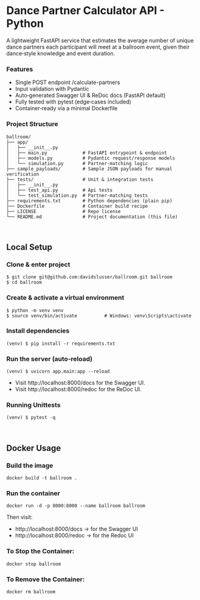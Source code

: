 # Dance Partner Calculator API - Python

A lightweight FastAPI service that estimates the average number of unique dance partners each participant will meet at a ballroom event, given their dance‑style knowledge and event duration.

### Features

- Single POST endpoint /calculate-partners
- Input validation with Pydantic
- Auto‑generated Swagger UI & ReDoc docs (FastAPI default)
- Fully tested with pytest (edge‑cases included)
- Container‑ready via a minimal Dockerfile

### Project Structure
```
ballroom/
├── app/
│   ├── __init__.py
│   ├── main.py             # FastAPI entrypoint & endpoint
│   ├── models.py           # Pydantic request/response models
│   └── simulation.py       # Partner‑matching logic
├── sample_payloads/        # Sample JSON payloads for manual verification
├── tests/                  # Unit & integration tests
│   ├── __init__.py
│   ├── test_api.py         # Api tests
│   └── test_simulation.py  # Partner‑matching tests
├── requirements.txt        # Python dependencies (plain pip)
├── Dockerfile              # Container build recipe
├── LICENSE                 # Repo license
└── README.md               # Project documentation (this file)
```

<br/>

## Local Setup

### Clone & enter project
```
$ git clone git@github.com:davidslusser/ballroom.git ballroom
$ cd ballroom
```

### Create & activate a virtual environment
```
$ python -m venv venv
$ source venv/bin/activate          # Windows: venv\Scripts\activate
```

### Install dependencies
```
(venv) $ pip install -r requirements.txt
```


### Run the server (auto‑reload)
```
(venv) $ uvicorn app.main:app --reload
```

- Visit http://localhost:8000/docs for the Swagger UI.
- Visit http://localhost:8000/redoc for the ReDoc UI.

### Running Unittests
```
(venv) $ pytest -q
```

<br/>

## Docker Usage

### Build the image
```docker build -t ballroom .```

### Run the container
```docker run -d -p 8000:8000 --name ballroom ballroom```

Then visit:
 - http://localhost:8000/docs → for the Swagger UI
 - http://localhost:8000/redoc → for the Redoc UI

### To Stop the Container:
```docker stop ballroom```

### To Remove the Container:
```docker rm ballroom```